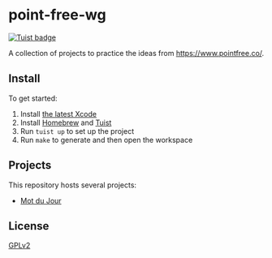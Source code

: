 # point-free-wg

[![Tuist badge](https://img.shields.io/badge/Powered%20by-Tuist-blue)](https://tuist.io)

A collection of projects to practice the ideas from https://www.pointfree.co/.

## Install

To get started:

1. Install [the latest Xcode](https://developer.apple.com/download/)
1. Install [Homebrew](https://brew.sh/) and [Tuist](https://tuist.io/)
1. Run `tuist up` to set up the project
1. Run `make` to generate and then open the workspace

## Projects

This repository hosts several projects:

* [Mot du Jour](/MotDuJour)

## License

[GPLv2](LICENSE)
